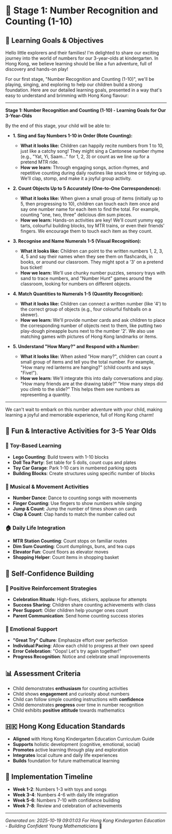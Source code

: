 # 🎯 Stage 1: Number Recognition and Counting (1-10)

## 🌟 Learning Goals & Objectives

Hello little explorers and their families! I'm delighted to share our exciting journey into the world of numbers for our 3-year-olds at kindergarten. In Hong Kong, we believe learning should be like a fun adventure, full of discovery and hands-on play!

For our first stage, "Number Recognition and Counting (1-10)", we'll be playing, singing, and exploring to help our children build a strong foundation. Here are our detailed learning goals, presented in a way that's easy to understand and brimming with Hong Kong flavour:

---

**Stage 1: Number Recognition and Counting (1-10) - Learning Goals for Our 3-Year-Olds**

By the end of this stage, your child will be able to:

*   **1. Sing and Say Numbers 1-10 in Order (Rote Counting):**
    *   **What it looks like:** Children can happily recite numbers from 1 to 10, just like a catchy song! They might sing a Cantonese number rhyme (e.g., "Yat, Yi, Saam..." for 1, 2, 3) or count as we line up for a pretend MTR ride.
    *   **How we learn:** Through engaging songs, action rhymes, and repetitive counting during daily routines like snack time or tidying up. We'll clap, stomp, and make it a joyful group activity.

*   **2. Count Objects Up to 5 Accurately (One-to-One Correspondence):**
    *   **What it looks like:** When given a small group of items (initially up to 5, then progressing to 10), children can touch each item once and say one number name for each item to find the total. For example, counting "one, two, three" delicious dim sum pieces.
    *   **How we learn:** Hands-on activities are key! We'll count yummy egg tarts, colourful building blocks, toy MTR trains, or even their friends' fingers. We encourage them to touch each item as they count.

*   **3. Recognise and Name Numerals 1-5 (Visual Recognition):**
    *   **What it looks like:** Children can point to the written numbers 1, 2, 3, 4, 5 and say their names when they see them on flashcards, in books, or around our classroom. They might spot a '3' on a pretend bus ticket!
    *   **How we learn:** We'll use chunky number puzzles, sensory trays with sand to trace numbers, and "Number Hunt" games around the classroom, looking for numbers on different objects.

*   **4. Match Quantities to Numerals 1-5 (Quantity Recognition):**
    *   **What it looks like:** Children can connect a written number (like '4') to the correct group of objects (e.g., four colourful fishballs on a skewer).
    *   **How we learn:** We'll provide number cards and ask children to place the corresponding number of objects next to them, like putting two play-dough pineapple buns next to the number '2'. We also use matching games with pictures of Hong Kong landmarks or items.

*   **5. Understand "How Many?" and Respond with a Number:**
    *   **What it looks like:** When asked "How many?", children can count a small group of items and tell you the total number. For example, "How many red lanterns are hanging?" (child counts and says "Five!").
    *   **How we learn:** We'll integrate this into daily conversations and play. "How many friends are at the drawing table?" "How many steps did you climb to the slide?" This helps them see numbers as representing a quantity.

---

We can't wait to embark on this number adventure with your child, making learning a joyful and memorable experience, full of Hong Kong charm!

## 🎨 Fun & Interactive Activities for 3-5 Year Olds

### 🧸 Toy-Based Learning
- **Lego Counting**: Build towers with 1-10 blocks
- **Doll Tea Party**: Set table for 5 dolls, count cups and plates
- **Toy Car Garage**: Park 1-10 cars in numbered parking spots
- **Building Blocks**: Create structures using specific number of blocks

### 🎵 Musical & Movement Activities
- **Number Dance**: Dance to counting songs with movements
- **Finger Counting**: Use fingers to show numbers while singing
- **Jump & Count**: Jump the number of times shown on cards
- **Clap & Count**: Clap hands to match the number called out

### 🏠 Daily Life Integration
- **MTR Station Counting**: Count stops on familiar routes
- **Dim Sum Counting**: Count dumplings, buns, and tea cups
- **Elevator Fun**: Count floors as elevator moves
- **Shopping Helper**: Count items in shopping basket

## 🎯 Self-Confidence Building

### 💪 Positive Reinforcement Strategies
- **Celebration Rituals**: High-fives, stickers, applause for attempts
- **Success Sharing**: Children share counting achievements with class
- **Peer Support**: Older children help younger ones count
- **Parent Communication**: Send home counting success stories

### 🌈 Emotional Support
- **"Great Try" Culture**: Emphasize effort over perfection
- **Individual Pacing**: Allow each child to progress at their own speed
- **Error Celebration**: "Oops! Let's try again together!"
- **Progress Recognition**: Notice and celebrate small improvements

## 📊 Assessment Criteria
- Child demonstrates **enthusiasm** for counting activities
- Child shows **engagement** and curiosity about numbers
- Child can follow simple counting instructions with **confidence**
- Child demonstrates **progress** over time in number recognition
- Child exhibits **positive attitude** towards mathematics

## 🇭🇰 Hong Kong Education Standards
- **Aligned** with Hong Kong Kindergarten Education Curriculum Guide
- **Supports** holistic development (cognitive, emotional, social)
- **Promotes** active learning through play and exploration
- **Integrates** local culture and daily life experiences
- **Builds** foundation for future mathematical learning

## 📅 Implementation Timeline
- **Week 1-2**: Numbers 1-3 with toys and songs
- **Week 3-4**: Numbers 4-6 with daily life integration
- **Week 5-6**: Numbers 7-10 with confidence building
- **Week 7-8**: Review and celebration of achievements

---
*Generated on: 2025-10-19 09:01:03*
*For Hong Kong Kindergarten Education - Building Confident Young Mathematicians* 🌟

